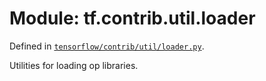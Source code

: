 <div itemscope itemtype="http://developers.google.com/ReferenceObject">
<meta itemprop="name" content="tf.contrib.util.loader" />
</div>

# Module: tf.contrib.util.loader



Defined in [`tensorflow/contrib/util/loader.py`](https://www.tensorflow.org/code/tensorflow/contrib/util/loader.py).

Utilities for loading op libraries.


